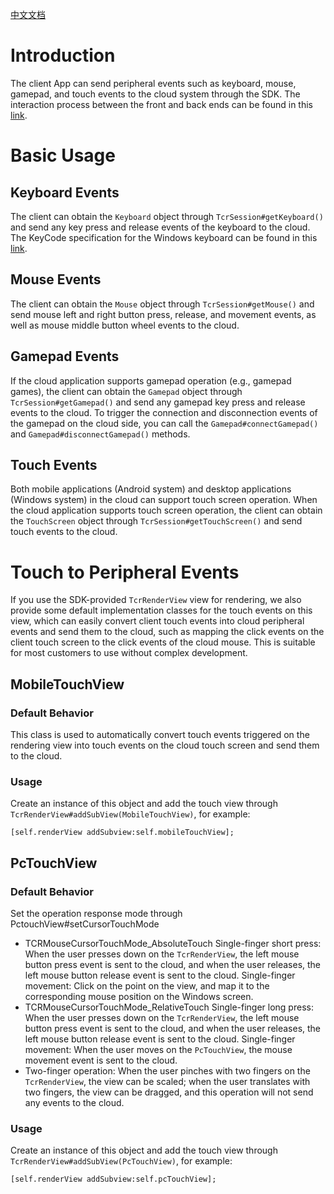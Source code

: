 [中文文档](外设交互处理.md)

# Introduction
The client App can send peripheral events such as keyboard, mouse, gamepad, and touch events to the cloud system through the SDK. The interaction process between the front and back ends can be found in this [link](https://cloud.tencent.com/document/product/1547/102297).

# Basic Usage

## Keyboard Events
The client can obtain the `Keyboard` object through `TcrSession#getKeyboard()` and send any key press and release events of the keyboard to the cloud. The KeyCode specification for the Windows keyboard can be found in this [link](https://www.toptal.com/developers/keycode).

## Mouse Events
The client can obtain the `Mouse` object through `TcrSession#getMouse()` and send mouse left and right button press, release, and movement events, as well as mouse middle button wheel events to the cloud.

## Gamepad Events
If the cloud application supports gamepad operation (e.g., gamepad games), the client can obtain the `Gamepad` object through `TcrSession#getGamepad()` and send any gamepad key press and release events to the cloud. To trigger the connection and disconnection events of the gamepad on the cloud side, you can call the `Gamepad#connectGamepad()` and `Gamepad#disconnectGamepad()` methods.

## Touch Events
Both mobile applications (Android system) and desktop applications (Windows system) in the cloud can support touch screen operation. When the cloud application supports touch screen operation, the client can obtain the `TouchScreen` object through `TcrSession#getTouchScreen()` and send touch events to the cloud.

# Touch to Peripheral Events
If you use the SDK-provided `TcrRenderView` view for rendering, we also provide some default implementation classes for the touch events on this view, which can easily convert client touch events into cloud peripheral events and send them to the cloud, such as mapping the click events on the client touch screen to the click events of the cloud mouse. This is suitable for most customers to use without complex development.

## MobileTouchView

### Default Behavior
This class is used to automatically convert touch events triggered on the rendering view into touch events on the cloud touch screen and send them to the cloud.

### Usage
Create an instance of this object and add the touch view through `TcrRenderView#addSubView(MobileTouchView)`, for example:

```
[self.renderView addSubview:self.mobileTouchView];
```

## PcTouchView
### Default Behavior
Set the operation response mode through PctouchView#setCursorTouchMode
- TCRMouseCursorTouchMode_AbsoluteTouch 
   Single-finger short press: When the user presses down on the `TcrRenderView`, the left mouse button press event is sent to the cloud, and when the user releases, the left mouse button release event is sent to the cloud.
   Single-finger movement: Click on the point on the view, and map it to the corresponding mouse position on the Windows screen.
- TCRMouseCursorTouchMode_RelativeTouch 
   Single-finger long press: When the user presses down on the `TcrRenderView`, the left mouse button press event is sent to the cloud, and when the user releases, the left mouse button release event is sent to the cloud.
   Single-finger movement: When the user moves on the `PcTouchView`, the mouse movement event is sent to the cloud.
- Two-finger operation: When the user pinches with two fingers on the `TcrRenderView`, the view can be scaled; when the user translates with two fingers, the view can be dragged, and this operation will not send any events to the cloud.

### Usage
Create an instance of this object and add the touch view through `TcrRenderView#addSubView(PcTouchView)`, for example:

```
[self.renderView addSubview:self.pcTouchView];
```
